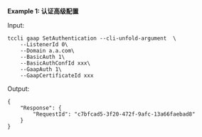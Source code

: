 **Example 1: 认证高级配置**



Input: 

```
tccli gaap SetAuthentication --cli-unfold-argument  \
    --ListenerId 0\
    --Domain a.a.com\
    --BasicAuth 1\
    --BasicAuthConfId xxx\
    --GaapAuth 1\
    --GaapCertificateId xxx
```

Output: 
```
{
    "Response": {
        "RequestId": "c7bfcad5-3f20-472f-9afc-13a66faebad8"
    }
}
```

